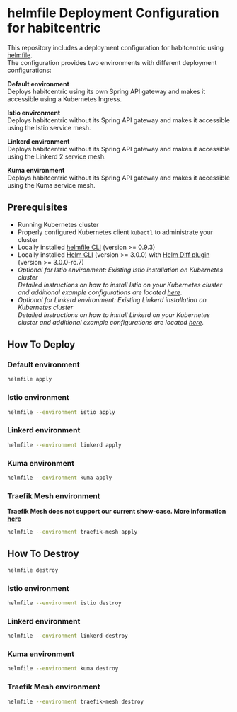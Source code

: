 # helmfile Deployment Configuration for habitcentric

This repository includes a deployment configuration for habitcentric using [helmfile](https://github.com/roboll/helmfile).  
The configuration provides two environments with different deployment configurations:

**Default environment**  
Deploys habitcentric using its own Spring API gateway and makes it accessible using a Kubernetes Ingress.

**Istio environment**  
Deploys habitcentric without its Spring API gateway and makes it accessible using the Istio service mesh.

**Linkerd environment**  
Deploys habitcentric without its Spring API gateway and makes it accessible using the Linkerd 2 service mesh.

**Kuma environment**  
Deploys habitcentric without its Spring API gateway and makes it accessible using the Kuma service mesh.

## Prerequisites

- Running Kubernetes cluster
- Properly configured Kubernetes client `kubectl` to administrate your cluster
- Locally installed [helmfile CLI](https://github.com/roboll/helmfile#installation)  (version >= 0.9.3)
- Locally installed [Helm CLI](https://helm.sh/docs/using_helm/#install-helm) (version >= 3.0.0) with [Helm Diff plugin](https://github.com/databus23/helm-diff#install) (version >= 3.0.0-rc.7)
- *Optional for Istio environment: Existing Istio installation on Kubernetes cluster*  
  *Detailed instructions on how to install Istio on your Kubernetes cluster and additional example configurations are located [here](https://gitlab.com/habitcentric/istio).*
- *Optional for Linkerd environment: Existing Linkerd installation on Kubernetes cluster*  
  *Detailed instructions on how to install Linkerd on your Kubernetes cluster and additional example configurations are located [here](https://gitlab.com/habitcentric/linkerd).*

## How To Deploy

### Default environment

```bash
helmfile apply
```

### Istio environment

```bash
helmfile --environment istio apply
```

### Linkerd environment

```bash
helmfile --environment linkerd apply
```

### Kuma environment

```bash
helmfile --environment kuma apply
```

### Traefik Mesh environment
**Traefik Mesh does not support our current show-case.
More information [here](https://trello.com/c/75fnCr0G/3-traefik-mesh-evaluation-first-look)**

```bash
helmfile --environment traefik-mesh apply
```

## How To Destroy

```bash
helmfile destroy
```

### Istio environment

```bash
helmfile --environment istio destroy
```

### Linkerd environment

```bash
helmfile --environment linkerd destroy
```

### Kuma environment

```bash
helmfile --environment kuma destroy
```

### Traefik Mesh environment

```bash
helmfile --environment traefik-mesh destroy
```
